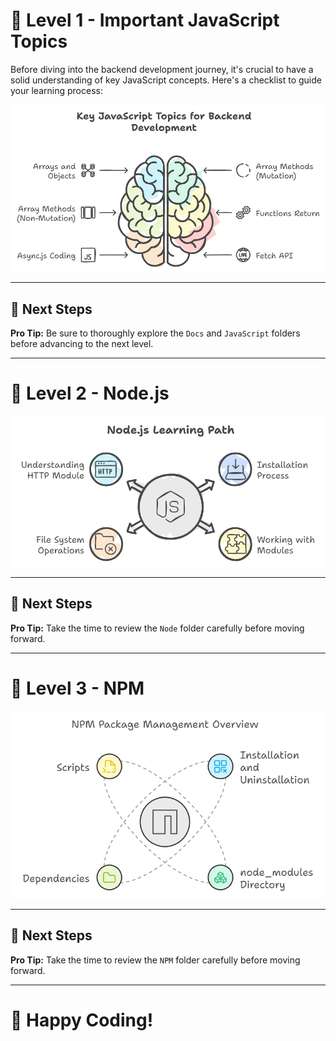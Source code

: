 # 🚀 Level 1 - Important JavaScript Topics  

Before diving into the backend development journey, it's crucial to have a solid understanding of key JavaScript concepts. Here's a checklist to guide your learning process:  

![JavaScript Learning Path](Docs/GitHub_docs_backend.png)  

---

## 📝 Next Steps  

**Pro Tip:** Be sure to thoroughly explore the `Docs` and `JavaScript` folders before advancing to the next level.  

---

# 🤖 Level 2 - Node.js  

![Node.js Learning Path](Docs/nodejs_learning_img.png)  

---

## 📝 Next Steps  

**Pro Tip:** Take the time to review the `Node` folder carefully before moving forward.  

---

# 🌟 Level 3 - NPM  

![NPM Packages Overview](Docs/npm_package_img.png)  

---

## 📝 Next Steps  

**Pro Tip:** Take the time to review the `NPM` folder carefully before moving forward.  

---

# 🎃 Happy Coding!  
